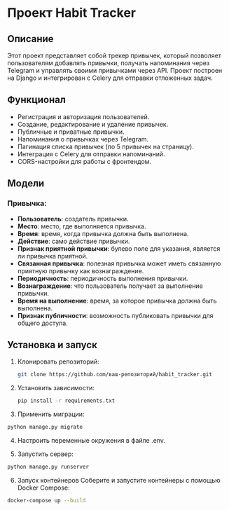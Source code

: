 # Проект Habit Tracker

## Описание

Этот проект представляет собой трекер привычек, который позволяет пользователям добавлять привычки, получать напоминания через Telegram и управлять своими привычками через API. Проект построен на Django и интегрирован с Celery для отправки отложенных задач.

## Функционал

- Регистрация и авторизация пользователей.
- Создание, редактирование и удаление привычек.
- Публичные и приватные привычки.
- Напоминания о привычках через Telegram.
- Пагинация списка привычек (по 5 привычек на страницу).
- Интеграция с Celery для отправки напоминаний.
- CORS-настройки для работы с фронтендом.

## Модели

### Привычка:
- **Пользователь**: создатель привычки.
- **Место**: место, где выполняется привычка.
- **Время**: время, когда привычка должна быть выполнена.
- **Действие**: само действие привычки.
- **Признак приятной привычки**: булево поле для указания, является ли привычка приятной.
- **Связанная привычка**: полезная привычка может иметь связанную приятную привычку как вознаграждение.
- **Периодичность**: периодичность выполнения привычки.
- **Вознаграждение**: что пользователь получает за выполнение привычки.
- **Время на выполнение**: время, за которое привычка должна быть выполнена.
- **Признак публичности**: возможность публиковать привычки для общего доступа.

## Установка и запуск

1. Клонировать репозиторий:
   ```bash
   git clone https://github.com/ваш-репозиторий/habit_tracker.git
   ```
2. Установить зависимости:   
   ```bash
   pip install -r requirements.txt
   ```
3. Применить миграции:

```bash
python manage.py migrate
```
4. Настроить переменные окружения в файле .env.


5. Запустить сервер:
```bash
python manage.py runserver
```
6. Запуск контейнеров
Соберите и запустите контейнеры с помощью Docker Compose:
```bash
docker-compose up --build